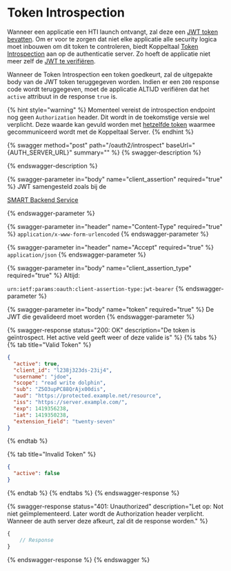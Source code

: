 # Token Introspection

Wanneer een applicatie een HTI launch ontvangt, zal deze een [JWT token bevatten](../launch-samenstellen/). Om er voor te zorgen dat niet elke applicatie alle security logica moet inbouwen om dit token te controleren, biedt Koppeltaal [Token Introspection](https://datatracker.ietf.org/doc/html/rfc7662) aan op de authenticatie server. Zo hoeft de applicatie niet meer zelf de [JWT te verifiëren](./#jwt-verifieren).

Wanneer de Token Introspection een token goedkeurt, zal de uitgepakte body van de JWT token teruggegeven worden. Indien er een `200` response code wordt teruggegeven, moet de applicatie ALTIJD verifiëren dat het `active` attribuut in de response `true` is.&#x20;

{% hint style="warning" %}
Momenteel vereist de introspection endpoint nog geen `Authorization` header. Dit wordt in de toekomstige versie wel verplicht. Deze waarde kan gevuld worden met [hetzelfde token](../../connectie-maken-met-koppeltaal/toegang-tot-koppeltaal.md) waarmee gecommuniceerd wordt met de Koppeltaal Server.
{% endhint %}

{% swagger method="post" path="/oauth2/introspect" baseUrl="{AUTH_SERVER_URL}" summary="" %}
{% swagger-description %}

{% endswagger-description %}

{% swagger-parameter in="body" name="client_assertion" required="true" %}
JWT samengesteld zoals bij de 

[SMART Backend Service](../../connectie-maken-met-koppeltaal/toegang-tot-koppeltaal.md#1.-jwt-samenstellen)


{% endswagger-parameter %}

{% swagger-parameter in="header" name="Content-Type" required="true" %}
`application/x-www-form-urlencoded`
{% endswagger-parameter %}

{% swagger-parameter in="header" name="Accept" required="true" %}
`application/json`
{% endswagger-parameter %}

{% swagger-parameter in="body" name="client_assertion_type" required="true" %}
Altijd: 

`urn:ietf:params:oauth:client-assertion-type:jwt-bearer`
{% endswagger-parameter %}

{% swagger-parameter in="body" name="token" required="true" %}
De JWT die gevalideerd moet worden
{% endswagger-parameter %}

{% swagger-response status="200: OK" description="De token is geïntrospect. Het active veld geeft weer of deze valide is" %}
{% tabs %}
{% tab title="Valid Token" %}
```json
{
  "active": true,
  "client_id": "l238j323ds-23ij4",
  "username": "jdoe",
  "scope": "read write dolphin",
  "sub": "Z5O3upPC88QrAjx00dis",
  "aud": "https://protected.example.net/resource",
  "iss": "https://server.example.com/",
  "exp": 1419356238,
  "iat": 1419350238,
  "extension_field": "twenty-seven"
}
```
{% endtab %}

{% tab title="Invalid Token" %}
```json
{
  "active": false
}
```
{% endtab %}
{% endtabs %}
{% endswagger-response %}

{% swagger-response status="401: Unauthorized" description="Let op: Not niet geïmplementeerd. Later wordt de Authorization header verplicht. Wanneer de auth server deze afkeurt, zal dit de response worden." %}
```javascript
{
    // Response
}
```
{% endswagger-response %}
{% endswagger %}

